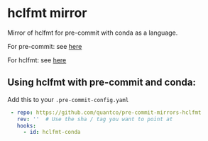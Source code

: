 # hclfmt mirror

Mirror of hclfmt for pre-commit with conda as a language.

For pre-commit: see [here](https://github.com/pre-commit/pre-commit)

For hclfmt: see [here](https://github.com/hashicorp/hcl/tree/main/cmd/hclfmt)

## Using hclfmt with pre-commit and conda:

Add this to your `.pre-commit-config.yaml`

```yaml
 - repo: https://github.com/quantco/pre-commit-mirrors-hclfmt
   rev: ''  # Use the sha / tag you want to point at
   hooks:
     - id: hclfmt-conda
```
